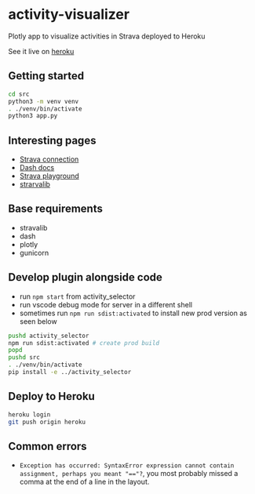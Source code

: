 # activity-visualizer

Plotly app to visualize activities in Strava deployed to Heroku

See it live on [heroku](https://activity-visualizer.herokuapp.com/)

## Getting started

```bash
cd src
python3 -m venv venv
. ./venv/bin/activate
python3 app.py
```

## Interesting pages

- [Strava connection](https://github.com/AartGoossens/strava-dash-boilerplate)
- [Dash docs](https://plotly.com/python/getting-started/)
- [Strava playground](https://developers.strava.com/playground/#/Activities/getLoggedInAthleteActivities)
- [strarvalib](https://pythonhosted.org/stravalib/)

## Base requirements

- stravalib
- dash
- plotly
- gunicorn

## Develop plugin alongside code

- run `npm start` from activity_selector
- run vscode debug mode for server in a different shell
- sometimes run `npm run sdist:activated` to install new prod version as seen below

```bash
pushd activity_selector
npm run sdist:activated # create prod build 
popd
pushd src
. ./venv/bin/activate
pip install -e ../activity_selector
```

## Deploy to Heroku

```bash
heroku login
git push origin heroku
```

## Common errors

- `Exception has occurred: SyntaxError expression cannot contain assignment, perhaps you meant "=="?`, you most probably missed a comma at the end of a line in the layout.